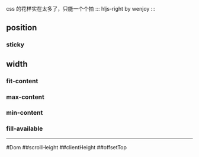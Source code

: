 css 的花样实在太多了，只能一个个拍
::: hljs-right
by wenjoy
:::

## position
### sticky

## width
### fit-content
### max-content
### min-content
### fill-available

----

#Dom
##scrollHeight
##clientHeight
##offsetTop
